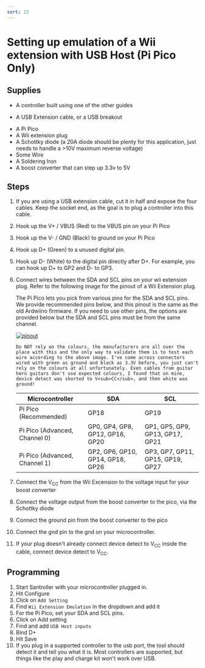 ```yaml
---
sort: 13
---
```


# Setting up emulation of a Wii extension with USB Host (Pi Pico Only)

## Supplies

- A controller built using one of the other guides
* A USB Extension cable, or a USB breakout
- A Pi Pico
- A Wii extension plug
- A Schottky diode (a 20A diode should be plenty for this application, just needs to handle a >10V maximum reverse voltage)
- Some Wire
- A Soldering Iron  
- A boost converter that can step up 3.3v to 5V

## Steps


1. If you are using a USB extension cable, cut it in half and expose the four cables. Keep the socket end, as the goal is to plug a controller into this cable.
2. Hook up the V+ / VBUS (Red) to the VBUS pin on your Pi Pico
3. Hook up the V- / GND (Black) to ground on your Pi Pico
4. Hook up D+ (Green) to a unused digital pin.
5. Hook up D- (White) to the digital pin directly after D+. For example, you can hook up D+ to GP2 and D- to GP3.

1.  Connect wires between the SDA and SCL pins on your wii extension plug.
    Refer to the following image for the pinout of a Wii Extension plug.

    The Pi Pico lets you pick from various pins for the SDA and SCL pins. We provide recommended pins below, and this pinout is the same as the old Ardwiino firmware. If you need to use other pins, the options are provided below but the SDA and SCL pins must be from the same channel.

    [![pinout](/assets/images/wii-ext-pinout.png)](/assets/images/wii-ext-pinout.png)

    ```danger
    Do NOT rely on the colours, the manufacturers are all over the place with this and the only way to validate them is to test each wire according to the above image. I've come across connectors wired with green as ground and black as 3.3V before, you just can't rely on the colours at all unfortunately. Even cables from guitar hero guitars don't use expected colours, I found that on mine, device detect was shorted to V<sub>CC</sub>, and then white was ground!
    ```

    | Microcontroller               | SDA                              | SCL                              |
    | ----------------------------- | -------------------------------- | -------------------------------- |
    | Pi Pico (Recommended)         | GP18                             | GP19                             |
    | Pi Pico (Advanced, Channel 0) | GP0, GP4, GP8, GP12, GP16, GP20  | GP1, GP5, GP9, GP13, GP17, GP21  |
    | Pi Pico (Advanced, Channel 1) | GP2, GP6, GP10, GP14, GP18, GP26 | GP3, GP7, GP11, GP15, GP19, GP27 |

2. Connect the V<sub>CC</sub> from the Wii Excension to the voltage input for your boost converter
3. Connect the voltage output from the boost converter to the pico, via the Schottky diode
4. Connect the ground pin from the boost converter to the pico
5. Connect the gnd pin to the gnd on your microcontroller.
6. If your plug doesn't already connect device detect to V<sub>CC</sub> inside the cable, connect device detect to V<sub>CC</sub>.

## Programming

1.  Start Santroller with your microcontroller plugged in.
3.  Hit Configure
4.  Click on `Add Setting`
5.  Find `Wii Extension Emulation` in the dropdown and add it 
6.  For the Pi Pico, set your SDA and SCL pins.
1.  Click on Add setting
2.  Find and add `USB Host inputs`
3.  Bind D+
4.  Hit Save
5.  If you plug in a supported controller to the usb port, the tool should detect it and tell you what it is. Most controllers are supported, but things like the play and charge kit won't work over USB.